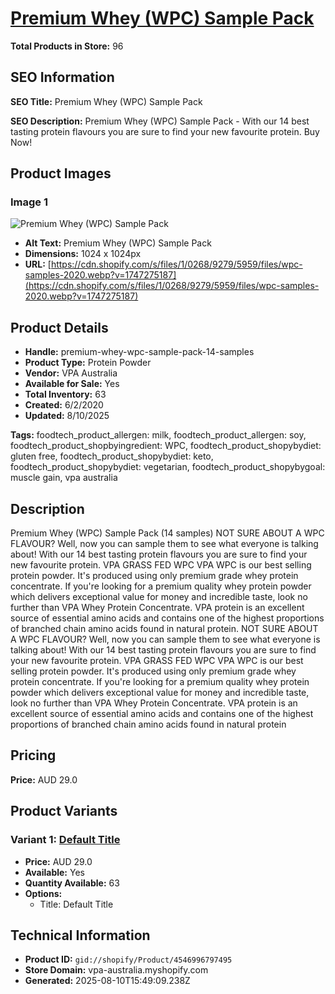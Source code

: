 # [Premium Whey (WPC) Sample Pack](https://vpa-australia.myshopify.com/products/premium-whey-wpc-sample-pack-14-samples)

**Total Products in Store:** 96

## SEO Information

**SEO Title:** Premium Whey (WPC) Sample Pack

**SEO Description:** Premium Whey (WPC) Sample Pack - With our 14 best tasting protein flavours you are sure to find your new favourite protein. Buy Now!

## Product Images

### Image 1
![Premium Whey (WPC) Sample Pack](https://cdn.shopify.com/s/files/1/0268/9279/5959/files/wpc-samples-2020.webp?v=1747275187)

- **Alt Text:** Premium Whey (WPC) Sample Pack
- **Dimensions:** 1024 x 1024px
- **URL:** [https://cdn.shopify.com/s/files/1/0268/9279/5959/files/wpc-samples-2020.webp?v=1747275187](https://cdn.shopify.com/s/files/1/0268/9279/5959/files/wpc-samples-2020.webp?v=1747275187)

## Product Details

- **Handle:** premium-whey-wpc-sample-pack-14-samples
- **Product Type:** Protein Powder
- **Vendor:** VPA Australia
- **Available for Sale:** Yes
- **Total Inventory:** 63
- **Created:** 6/2/2020
- **Updated:** 8/10/2025

**Tags:** foodtech_product_allergen: milk, foodtech_product_allergen: soy, foodtech_product_shopbyingredient: WPC, foodtech_product_shopybydiet: gluten free, foodtech_product_shopybydiet: keto, foodtech_product_shopybydiet: vegetarian, foodtech_product_shopybygoal: muscle gain, vpa australia

## Description

Premium Whey (WPC) Sample Pack (14 samples) NOT SURE ABOUT A WPC FLAVOUR? Well, now you can sample them to see what everyone is talking about! With our 14 best tasting protein flavours you are sure to find your new favourite protein. VPA GRASS FED WPC VPA WPC is our best selling protein powder. It's produced using only premium grade whey protein concentrate. If you're looking for a premium quality whey protein powder which delivers exceptional value for money and incredible taste, look no further than VPA Whey Protein Concentrate. VPA protein is an excellent source of essential amino acids and contains one of the highest proportions of branched chain amino acids found in natural protein. NOT SURE ABOUT A WPC FLAVOUR? Well, now you can sample them to see what everyone is talking about! With our 14 best tasting protein flavours you are sure to find your new favourite protein. VPA GRASS FED WPC VPA WPC is our best selling protein powder. It's produced using only premium grade whey protein concentrate. If you're looking for a premium quality whey protein powder which delivers exceptional value for money and incredible taste, look no further than VPA Whey Protein Concentrate. VPA protein is an excellent source of essential amino acids and contains one of the highest proportions of branched chain amino acids found in natural protein

## Pricing

**Price:** AUD 29.0

## Product Variants

### Variant 1: [Default Title](https://vpa-australia.myshopify.com/products/premium-whey-wpc-sample-pack-14-samples)

- **Price:** AUD 29.0
- **Available:** Yes
- **Quantity Available:** 63
- **Options:**
  - Title: Default Title

## Technical Information

- **Product ID:** `gid://shopify/Product/4546996797495`
- **Store Domain:** vpa-australia.myshopify.com
- **Generated:** 2025-08-10T15:49:09.238Z

